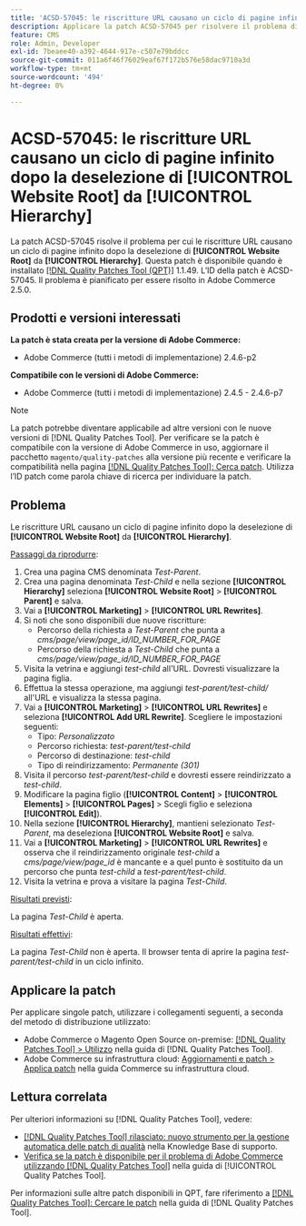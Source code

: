 ```yaml
---
title: 'ACSD-57045: le riscritture URL causano un ciclo di pagine infinito dopo la deselezione di [!UICONTROL Website Root] da [!UICONTROL Hierarchy]'
description: Applicare la patch ACSD-57045 per risolvere il problema di Adobe Commerce, per cui le riscritture URL causano un ciclo di pagine infinito dopo la deselezione di [!UICONTROL Website Root] da [!UICONTROL Hierarchy].
feature: CMS
role: Admin, Developer
exl-id: 7beaee40-a392-4644-917e-c507e79bddcc
source-git-commit: 011a6f46f76029eaf67f172b576e58dac9710a3d
workflow-type: tm+mt
source-wordcount: '494'
ht-degree: 0%

---
```


# ACSD-57045: le riscritture URL causano un ciclo di pagine infinito dopo la deselezione di [!UICONTROL Website Root] da [!UICONTROL Hierarchy]

La patch ACSD-57045 risolve il problema per cui le riscritture URL causano un ciclo di pagine infinito dopo la deselezione di **[!UICONTROL Website Root]** da **[!UICONTROL Hierarchy]**. Questa patch è disponibile quando è installato [[!DNL Quality Patches Tool (QPT)]](https://experienceleague.adobe.com/it/docs/commerce-operations/tools/quality-patches-tool/quality-patches-tool-to-self-serve-quality-patches) 1.1.49. L’ID della patch è ACSD-57045. Il problema è pianificato per essere risolto in Adobe Commerce 2.5.0.

## Prodotti e versioni interessati

**La patch è stata creata per la versione di Adobe Commerce:**

* Adobe Commerce (tutti i metodi di implementazione) 2.4.6-p2

**Compatibile con le versioni di Adobe Commerce:**

* Adobe Commerce (tutti i metodi di implementazione) 2.4.5 - 2.4.6-p7

>[!NOTE]
>
>La patch potrebbe diventare applicabile ad altre versioni con le nuove versioni di [!DNL Quality Patches Tool]. Per verificare se la patch è compatibile con la versione di Adobe Commerce in uso, aggiornare il pacchetto `magento/quality-patches` alla versione più recente e verificare la compatibilità nella pagina [[!DNL Quality Patches Tool]: Cerca patch](https://experienceleague.adobe.com/tools/commerce-quality-patches/index.html?lang=it). Utilizza l’ID patch come parola chiave di ricerca per individuare la patch.

## Problema

Le riscritture URL causano un ciclo di pagine infinito dopo la deselezione di **[!UICONTROL Website Root]** da **[!UICONTROL Hierarchy]**.

<u>Passaggi da riprodurre</u>:

1. Crea una pagina CMS denominata *Test-Parent*.
1. Crea una pagina denominata *Test-Child* e nella sezione **[!UICONTROL Hierarchy]** seleziona **[!UICONTROL Website Root]** > **[!UICONTROL Parent]** e salva.
1. Vai a **[!UICONTROL Marketing]** > **[!UICONTROL URL Rewrites]**.
1. Si noti che sono disponibili due nuove riscritture:
   * Percorso della richiesta a *Test-Parent* che punta a *cms/page/view/page_id/ID_NUMBER_FOR_PAGE*
   * Percorso della richiesta a *Test-Child* che punta a *cms/page/view/page_id/ID_NUMBER_FOR_PAGE*
1. Visita la vetrina e aggiungi *test-child* all&#39;URL. Dovresti visualizzare la pagina figlia.
1. Effettua la stessa operazione, ma aggiungi *test-parent/test-child/* all&#39;URL e visualizza la stessa pagina.
1. Vai a **[!UICONTROL Marketing]** > **[!UICONTROL URL Rewrites]** e seleziona **[!UICONTROL Add URL Rewrite]**. Scegliere le impostazioni seguenti:
   * Tipo: *Personalizzato*
   * Percorso richiesta: *test-parent/test-child*
   * Percorso di destinazione: *test-child*
   * Tipo di reindirizzamento: *Permanente (301)*
1. Visita il percorso *test-parent/test-child* e dovresti essere reindirizzato a *test-child*.
1. Modificare la pagina figlio (**[!UICONTROL Content]** > **[!UICONTROL Elements]** > **[!UICONTROL Pages]** > Scegli figlio e seleziona **[!UICONTROL Edit]**).
1. Nella sezione **[!UICONTROL Hierarchy]**, mantieni selezionato *Test-Parent*, ma deseleziona **[!UICONTROL Website Root]** e salva.
1. Vai a **[!UICONTROL Marketing]** > **[!UICONTROL URL Rewrites]** e osserva che il reindirizzamento originale *test-child* a *cms/page/view/page_id* è mancante e a quel punto è sostituito da un percorso che punta *test-child* a *test-parent/test-child*.
1. Visita la vetrina e prova a visitare la pagina *Test-Child*.

<u>Risultati previsti</u>:

La pagina *Test-Child* è aperta.

<u>Risultati effettivi</u>:

La pagina *Test-Child* non è aperta. Il browser tenta di aprire la pagina *test-parent/test-child* in un ciclo infinito.

## Applicare la patch

Per applicare singole patch, utilizzare i collegamenti seguenti, a seconda del metodo di distribuzione utilizzato:

* Adobe Commerce o Magento Open Source on-premise: [[!DNL Quality Patches Tool] > Utilizzo](/help/tools/quality-patches-tool/usage.md) nella guida di [!DNL Quality Patches Tool].
* Adobe Commerce su infrastruttura cloud: [Aggiornamenti e patch > Applica patch](https://experienceleague.adobe.com/docs/commerce-cloud-service/user-guide/develop/upgrade/apply-patches.html?lang=it) nella guida Commerce su infrastruttura cloud.

## Lettura correlata

Per ulteriori informazioni su [!DNL Quality Patches Tool], vedere:

* [[!DNL Quality Patches Tool] rilasciato: nuovo strumento per la gestione automatica delle patch di qualità](https://experienceleague.adobe.com/it/docs/commerce-operations/tools/quality-patches-tool/quality-patches-tool-to-self-serve-quality-patches) nella Knowledge Base di supporto.
* [Verifica se la patch è disponibile per il problema di Adobe Commerce utilizzando  [!DNL Quality Patches Tool]](/help/tools/quality-patches-tool/patches-available-in-qpt/check-patch-for-magento-issue-with-magento-quality-patches.md) nella guida di [!UICONTROL Quality Patches Tool].


Per informazioni sulle altre patch disponibili in QPT, fare riferimento a [[!DNL Quality Patches Tool]: Cercare le patch](https://experienceleague.adobe.com/tools/commerce-quality-patches/index.html?lang=it) nella guida di [!DNL Quality Patches Tool].
